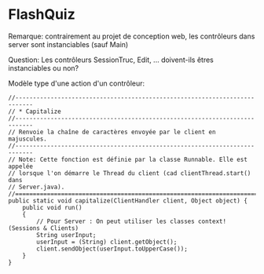 # FlashQuiz

Remarque:
contrairement au projet de conception web, les contrôleurs dans server sont instanciables (sauf Main)

Question:
Les contrôleurs SessionTruc, Edit, ... doivent-ils êtres instanciables ou non?


Modèle type d'une action d'un contrôleur:

```
//---------------------------------------------------------------------------
// * Capitalize
//---------------------------------------------------------------------------
// Renvoie la chaîne de caractères envoyée par le client en majuscules.
//---------------------------------------------------------------------------
// Note: Cette fonction est définie par la classe Runnable. Elle est appelée
// lorsque l'on démarre le Thread du client (cad clientThread.start() dans
// Server.java).
//===========================================================================
public static void capitalize(ClientHandler client, Object object) {
	public void run()
	{
		// Pour Server : On peut utiliser les classes context! (Sessions & Clients)
		String userInput;
		userInput = (String) client.getObject();
		client.sendObject(userInput.toUpperCase());
	}
}
```
